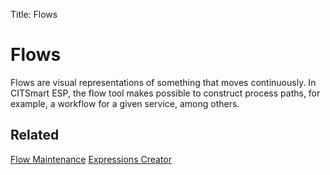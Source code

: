 Title: Flows

# Flows

Flows are visual representations of something that moves continuously. In CITSmart ESP, the flow tool makes possible to construct process paths, for example, a workflow for a given service, among others.

## Related

[Flow Maintenance][1]
[Expressions Creator][2]

[1]:/en-us/citsmart-esp-8/platform-administration/flow-maintenance/flows.html
[2]:/en-us/citsmart-esp-8/platform-administration/flow-maintenance/expressions-creator.html
